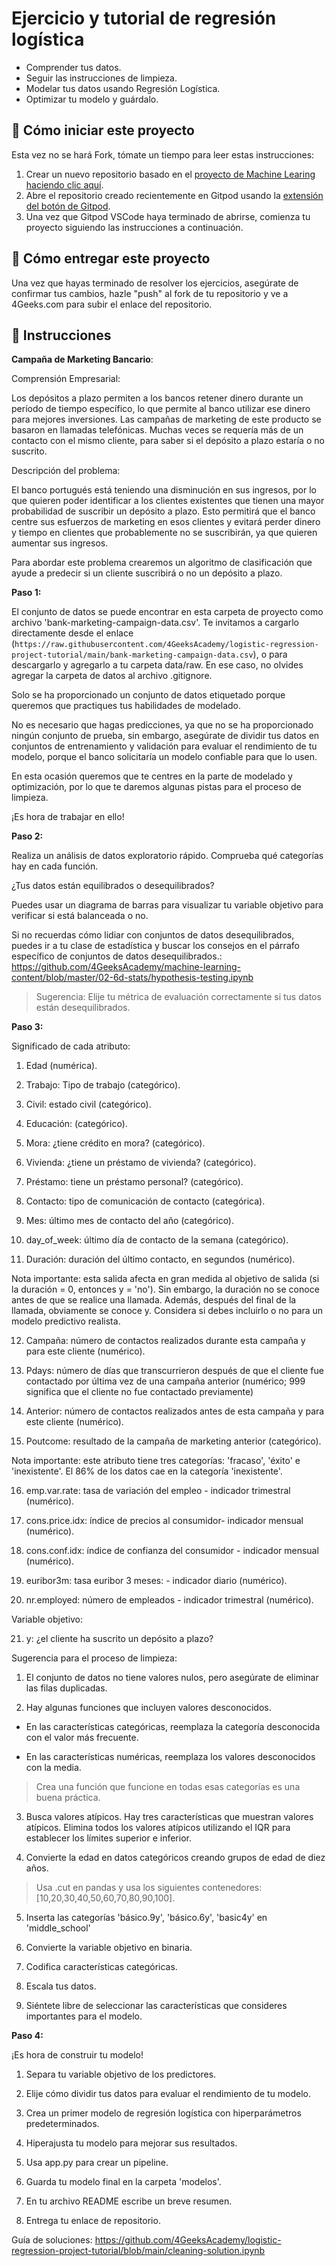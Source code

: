 <!-- hide -->
# Ejercicio y tutorial de regresión logística
<!-- endhide -->

- Comprender tus datos.
- Seguir las instrucciones de limpieza.
- Modelar tus datos usando Regresión Logística.
- Optimizar tu modelo y guárdalo.

## 🌱  Cómo iniciar este proyecto

Esta vez no se hará Fork, tómate un tiempo para leer estas instrucciones:

1. Crear un nuevo repositorio basado en el [proyecto de Machine Learing](https://github.com/4GeeksAcademy/machine-learning-python-template/generate) [haciendo clic aquí](https://github.com/4GeeksAcademy/machine-learning-python-template).
2. Abre el repositorio creado recientemente en Gitpod usando la [extensión del botón de Gitpod](https://www.gitpod.io/docs/browser-extension/).
3. Una vez que Gitpod VSCode haya terminado de abrirse, comienza tu proyecto siguiendo las instrucciones a continuación.

## 🚛 Cómo entregar este proyecto

Una vez que hayas terminado de resolver los ejercicios, asegúrate de confirmar tus cambios, hazle "push" al fork de tu repositorio y ve a 4Geeks.com para subir el enlace del repositorio.

## 📝 Instrucciones

**Campaña de Marketing Bancario**:

Comprensión Empresarial:

Los depósitos a plazo permiten a los bancos retener dinero durante un período de tiempo específico, lo que permite al banco utilizar ese dinero para mejores inversiones. Las campañas de marketing de este producto se basaron en llamadas telefónicas. Muchas veces se requería más de un contacto con el mismo cliente, para saber si el depósito a plazo estaría o no suscrito.

Descripción del problema:

El banco portugués está teniendo una disminución en sus ingresos, por lo que quieren poder identificar a los clientes existentes que tienen una mayor probabilidad de suscribir un depósito a plazo. Esto permitirá que el banco centre sus esfuerzos de marketing en esos clientes y evitará perder dinero y tiempo en clientes que probablemente no se suscribirán, ya que quieren aumentar sus ingresos. 

Para abordar este problema crearemos un algoritmo de clasificación que ayude a predecir si un cliente suscribirá o no un depósito a plazo.

**Paso 1:**

El conjunto de datos se puede encontrar en esta carpeta de proyecto como archivo 'bank-marketing-campaign-data.csv'. Te invitamos a cargarlo directamente desde el enlace (`https://raw.githubusercontent.com/4GeeksAcademy/logistic-regression-project-tutorial/main/bank-marketing-campaign-data.csv`), o para descargarlo y agregarlo a tu carpeta data/raw. En ese caso, no olvides agregar la carpeta de datos al archivo .gitignore.

Solo se ha proporcionado un conjunto de datos etiquetado porque queremos que practiques tus habilidades de modelado.

No es necesario que hagas predicciones, ya que no se ha proporcionado ningún conjunto de prueba, sin embargo, asegúrate de dividir tus datos en conjuntos de entrenamiento y validación para evaluar el rendimiento de tu modelo, porque el banco solicitaría un modelo confiable para que lo usen.

En esta ocasión queremos que te centres en la parte de modelado y optimización, por lo que te daremos algunas pistas para el proceso de limpieza.

¡Es hora de trabajar en ello!

**Paso 2:**

Realiza un análisis de datos exploratorio rápido. Comprueba qué categorías hay en cada función.

¿Tus datos están equilibrados o desequilibrados? 

Puedes usar un diagrama de barras para visualizar tu variable objetivo para verificar si está balanceada o no.

Si no recuerdas cómo lidiar con conjuntos de datos desequilibrados, puedes ir a tu clase de estadística y buscar los consejos en el párrafo específico de conjuntos de datos desequilibrados.: https://github.com/4GeeksAcademy/machine-learning-content/blob/master/02-6d-stats/hypothesis-testing.ipynb 

> Sugerencia: Elije tu métrica de evaluación correctamente si tus datos están desequilibrados. 

**Paso 3:**

Significado de cada atributo:

1. Edad (numérica).

2. Trabajo: Tipo de trabajo (categórico).

3. Civil: estado civil (categórico).

4. Educación: (categórico).

5. Mora: ¿tiene crédito en mora? (categórico).

6. Vivienda: ¿tiene un préstamo de vivienda? (categórico).

7. Préstamo: tiene un préstamo personal? (categórico).

8. Contacto: tipo de comunicación de contacto (categórica).

9. Mes: último mes de contacto del año (categórico).

10. day_of_week: último día de contacto de la semana (categórico).

11. Duración: duración del último contacto, en segundos (numérico).

Nota importante: esta salida afecta en gran medida al objetivo de salida (si la duración = 0, entonces y = 'no'). Sin embargo, la duración no se conoce antes de que se realice una llamada. Además, después del final de la llamada, obviamente se conoce y. Considera si debes incluirlo o no para un modelo predictivo realista.

12. Campaña: número de contactos realizados durante esta campaña y para este cliente (numérico).

13. Pdays: número de días que transcurrieron después de que el cliente fue contactado por última vez de una campaña anterior (numérico; 999 significa que el cliente no fue contactado previamente)

14. Anterior: número de contactos realizados antes de esta campaña y para este cliente (numérico).

15. Poutcome: resultado de la campaña de marketing anterior (categórico).

Nota importante: este atributo tiene tres categorías: 'fracaso', 'éxito' e 'inexistente'. El 86% de los datos cae en la categoría 'inexistente'.

16. emp.var.rate: tasa de variación del empleo - indicador trimestral (numérico).

17. cons.price.idx: índice de precios al consumidor- indicador mensual (numérico).

18. cons.conf.idx: índice de confianza del consumidor - indicador mensual (numérico).

19. euribor3m: tasa euribor 3 meses: - indicador diario (numérico).

20. nr.employed: número de empleados - indicador trimestral (numérico).

Variable objetivo: 

21. y: ¿el cliente ha suscrito un depósito a plazo?  

Sugerencia para el proceso de limpieza:

1. El conjunto de datos no tiene valores nulos, pero asegúrate de eliminar las filas duplicadas.

2. Hay algunas funciones que incluyen valores desconocidos.

- En las características categóricas, reemplaza la categoría desconocida con el valor más frecuente.

- En las características numéricas, reemplaza los valores desconocidos con la media.

> Crea una función que funcione en todas esas categorías es una buena práctica.

3. Busca valores atípicos. Hay tres características que muestran valores atípicos. Elimina todos los valores atípicos utilizando el IQR para establecer los límites superior e inferior.

4. Convierte la edad en datos categóricos creando grupos de edad de diez años.

> Usa .cut en pandas y usa los siguientes contenedores: [10,20,30,40,50,60,70,80,90,100].

5. Inserta las categorías 'básico.9y', 'básico.6y', 'basic4y' en 'middle_school'

6. Convierte la variable objetivo en binaria.

7. Codifica características categóricas.

8. Escala tus datos.

9. Siéntete libre de seleccionar las características que consideres importantes para el modelo.

**Paso 4:**

¡Es hora de construir tu modelo!

1. Separa tu variable objetivo de los predictores.

2. Elije cómo dividir tus datos para evaluar el rendimiento de tu modelo.

3. Crea un primer modelo de regresión logística con hiperparámetros predeterminados.

4. Hiperajusta tu modelo para mejorar sus resultados.

5. Usa app.py para crear un pipeline.

6. Guarda tu modelo final en la carpeta 'modelos'.

7. En tu archivo README escribe un breve resumen.

8. Entrega tu enlace de repositorio.

Guía de soluciones: https://github.com/4GeeksAcademy/logistic-regression-project-tutorial/blob/main/cleaning-solution.ipynb
